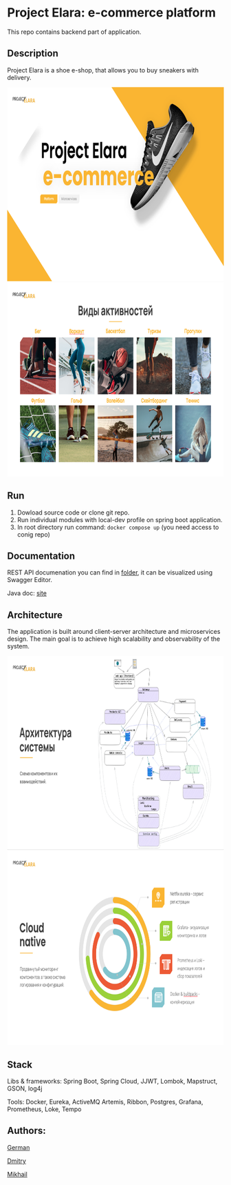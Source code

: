 # Project Elara: e-commerce platform

This repo contains backend part of application.

## Description

Project Elara is a shoe e-shop, that allows you to buy sneakers with delivery.

<!-- pictures from presentation (intro) -->

<img src="images/slide_1.png" alt="Intro" style="height: 450px; width:800px;"/>
<br>
<img src="images/slide_2.png" alt="Sports" style="height: 450px; width:800px;"/>

## Run

1. Dowload source code or clone git repo.
2. Run individual modules with local-dev profile on spring boot application.
3. In root directory run command: `docker compose up` (you need access to conig repo)
   
## Documentation

REST API documenation you can find in [folder](openapi/api-docs/), it can be visualized using Swagger Editor.

Java doc: [site](docs/index.html)

## Architecture

The application is built around client-server architecture and microservices design. The main goal is to achieve high scalability and observability of the system.

<!-- pictures from presentation (arch) -->

<img src="images/slide_3.png" alt="Intro" style="height: 450px; width:800px;"/>
<br>
<img src="images/slide_4.png" alt="Intro" style="height: 450px; width:800px;"/>

## Stack

Libs & frameworks:
Spring Boot, Spring Cloud, JJWT, Lombok, Mapstruct, GSON, log4j

Tools:
Docker, Eureka, ActiveMQ Artemis, Ribbon, Postgres, Grafana, Prometheus, Loke, Tempo


## Authors:
[German](https://github.com/germandilio)

[Dmitry](https://github.com/lemon-doge)

[Mikhail](https://github.com/Michaelkh20)
